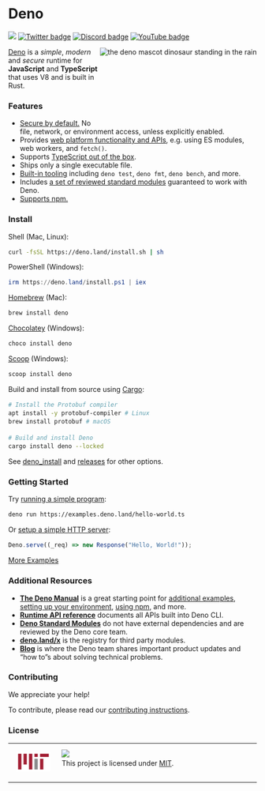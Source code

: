 # Deno

[![](https://img.shields.io/crates/v/deno.svg)](https://crates.io/crates/deno)
[![Twitter badge][]][Twitter link] [![Discord badge][]][Discord link]
[![YouTube badge][]][YouTube link]

<img align="right" src="https://deno.land/logo.svg" height="150px" alt="the deno mascot dinosaur standing in the rain">

[Deno](https://deno.com/runtime) is a _simple_, _modern_ and _secure_ runtime
for **JavaScript** and **TypeScript** that uses V8 and is built in Rust.

### Features

- [Secure by default.](https://deno.land/manual/basics/permissions) No file,
  network, or environment access, unless explicitly enabled.
- Provides
  [web platform functionality and APIs](https://deno.land/manual/runtime/web_platform_apis),
  e.g. using ES modules, web workers, and `fetch()`.
- Supports
  [TypeScript out of the box](https://deno.land/manual/advanced/typescript).
- Ships only a single executable file.
- [Built-in tooling](https://deno.land/manual/tools#built-in-tooling) including
  `deno test`, `deno fmt`, `deno bench`, and more.
- Includes [a set of reviewed standard modules](https://deno.land/std/)
  guaranteed to work with Deno.
- [Supports npm.](https://deno.land/manual/node)

### Install

Shell (Mac, Linux):

```sh
curl -fsSL https://deno.land/install.sh | sh
```

PowerShell (Windows):

```powershell
irm https://deno.land/install.ps1 | iex
```

[Homebrew](https://formulae.brew.sh/formula/deno) (Mac):

```sh
brew install deno
```

[Chocolatey](https://chocolatey.org/packages/deno) (Windows):

```powershell
choco install deno
```

[Scoop](https://scoop.sh/) (Windows):

```powershell
scoop install deno
```

Build and install from source using [Cargo](https://crates.io/crates/deno):

```sh
# Install the Protobuf compiler
apt install -y protobuf-compiler # Linux
brew install protobuf # macOS

# Build and install Deno
cargo install deno --locked
```

See
[deno_install](https://github.com/denoland/deno_install/blob/master/README.md)
and [releases](https://github.com/denoland/deno/releases) for other options.

### Getting Started

Try [running a simple program](https://examples.deno.land/hello-world):

```sh
deno run https://examples.deno.land/hello-world.ts
```

Or [setup a simple HTTP server](https://examples.deno.land/http-server):

```ts
Deno.serve((_req) => new Response("Hello, World!"));
```

[More Examples](https://examples.deno.land)

### Additional Resources

- **[The Deno Manual](https://deno.land/manual)** is a great starting point for
  [additional examples](https://deno.land/manual/examples),
  [setting up your environment](https://deno.land/manual/getting_started/setup_your_environment),
  [using npm](https://deno.land/manual/node), and more.
- **[Runtime API reference](https://deno.land/api)** documents all APIs built
  into Deno CLI.
- **[Deno Standard Modules](https://deno.land/std)** do not have external
  dependencies and are reviewed by the Deno core team.
- **[deno.land/x](https://deno.land/x)** is the registry for third party
  modules.
- **[Blog](https://deno.com/blog)** is where the Deno team shares important
  product updates and “how to”s about solving technical problems.

### Contributing

We appreciate your help!

To contribute, please read our
[contributing instructions](https://deno.land/manual/references/contributing/).

[Build status - Cirrus]: https://github.com/denoland/deno/workflows/ci/badge.svg?branch=main&event=push
[Build status]: https://github.com/denoland/deno/actions
[Twitter badge]: https://img.shields.io/twitter/follow/deno_land.svg?style=social&label=Follow
[Twitter link]: https://twitter.com/intent/follow?screen_name=deno_land
[YouTube badge]: https://img.shields.io/youtube/channel/subscribers/UCqC2G2M-rg4fzg1esKFLFIw?style=social
[YouTube link]: https://www.youtube.com/@deno_land
[Discord badge]: https://img.shields.io/discord/684898665143206084?logo=discord&style=social
[Discord link]: https://discord.gg/deno

### License

<table>
  <tr>
     <td>
       <p align="center"> <img src="https://github.com/malivinayak/malivinayak/blob/main/LICENSE-Logo/MIT.png?raw=true" width="80%"></img>
    </td>
    <td> 
      <img src="https://img.shields.io/badge/License-MIT-yellow.svg"/> <br> 
This project is licensed under <a href="./LICENSE">MIT</a>. <img width=2300/>
    </td>
  </tr>
</table>
